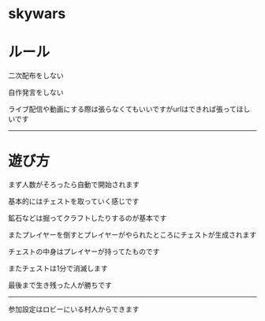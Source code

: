 # skywars
# ルール

二次配布をしない

自作発言をしない

ライブ配信や動画にする際は張らなくてもいいですがurlはできれば張ってほしいです

------------- 
# 遊び方
まず人数がそろったら自動で開始されます

基本的にはチェストを取っていく感じです

鉱石などは掘ってクラフトしたりするのが基本です

またプレイヤーを倒すとプレイヤーがやられたところにチェストが生成されます

チェストの中身はプレイヤーが持ってたものです

またチェストは1分で消滅します

最後まで生き残った人が勝ちです

-------
参加設定はロビーにいる村人からできます
